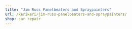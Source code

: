 ```yaml
---
title: "Jim Russ Panelbeaters and Spraypainters"
url: /kerikeri/jim-russ-panelbeaters-and-spraypainters/
shop: car repair
---
```

